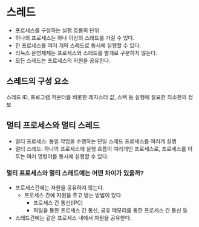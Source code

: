 # 스레드

- 프로세스를 구성하는 실행 흐름의 단위
- 하나의 프로세스는 하나 이상의 스레드를 가질 수 있다.
- 한 프로세스를 여러 개의 스레드로 동시에 실행할 수 있다.
- 리눅스 운영체제는 프로세스와 스레드를 별개로 구분하지 않는다.
- 모든 스레드는 프로세스의 자원을 공유한다.

## 스레드의 구성 요소

스레드 ID, 프로그램 카운터를 비롯한 레지스터 값, 스택 등 실행에 필요한 최소한의 정보

## 멀티 프로세스와 멀티 스레드

- 멀티 프로세스: 동일 작업을 수행하는 단일 스레드 프로세스를 여러개 실행
- 멀티 스레드: 하나의 프로세스에 실행 흐름이 여러개인 프로세스로, 프로세스를 이루는 여러 명령어를 동시에 실행할 수 있다.

### 멀티 프로세스와 멀티 스레드에는 어떤 차이가 있을까?

- 프로세스간에는 자원을 공유하지 않는다.
  - 프로세스 간에 자원을 주고 받는 방법이 있다
    - 프로세스 간 통신(IPC)
    - 파일을 통한 프로세스 간 통신, 공유 메모리를 통한 프로세스 간 통신 등
- 스레드간에는 같은 프로세스 내에서 자원을 공유한다.

